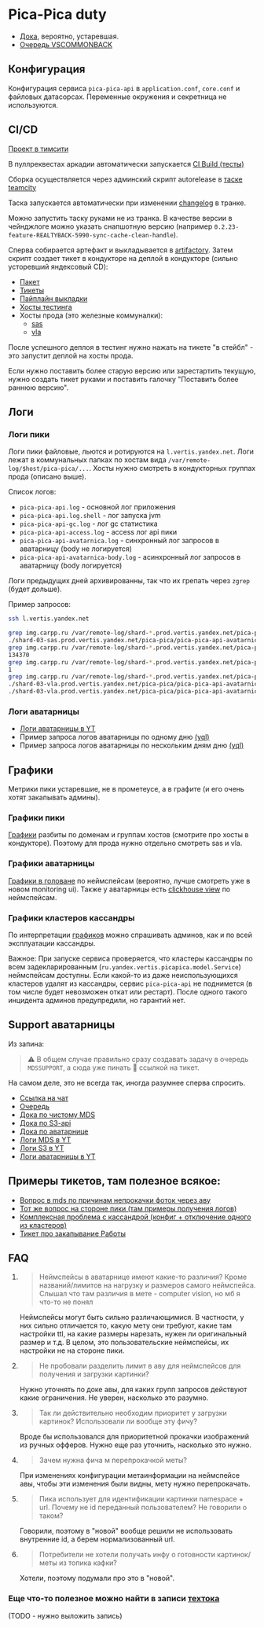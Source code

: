 Pica-Pica duty
=================

- [Дока](https://wiki.yandex-team.ru/vertis/pica-pica/), вероятно, устаревшая.
- [Очередь VSCOMMONBACK](https://st.yandex-team.ru/VSCOMMONBACK)

## Конфигурация
Конфигурация сервиса `pica-pica-api` в `application.conf`, `core.conf` и файловых датасорсах.
Переменные окружения и секретница не используются.

## CI/CD
[Проект в тимсити](https://t.vertis.yandex-team.ru/project/VertisPicaPica?projectTab=overview&mode=builds)

В пуллреквестах аркадии автоматически запускается [CI Build (тесты)](https://t.vertis.yandex-team.ru/buildConfiguration/VertisPicaPica_ArcadiaCiBuild?mode=builds)

Сборка осуществляется через админский скрипт autorelease в [таске teamcity](https://t.vertis.yandex-team.ru/buildConfiguration/VertisPicaPica_ArcadiaPicaPicaApiRelease?mode=builds)

Таска запускается автоматически при изменении [changelog](./pica-pica-api/debian/changelog) в транке.

Можно запустить таску руками не из транка. В качестве версии в чейнджлоге можно указать снапшотную версию (например `0.2.23-feature-REALTYBACK-5990-sync-cache-clean-handle`).

Сперва собирается артефакт и выкладывается в [artifactory](https://artifactory.yandex.net/).
Затем скрипт создает тикет в кондукторе на деплой в кондукторе (сильно усторевший яндексовый CD):
- [Пакет](https://c.yandex-team.ru/packages/yandex-vertis-pica-pica-api)
- [Тикеты](https://c.yandex-team.ru/packages/yandex-vertis-pica-pica-api/tickets)
- [Пайплайн выкладки](https://c.yandex-team.ru/packages/yandex-vertis-pica-pica-api/deploy_list)
- [Хосты тестинга](https://c.yandex-team.ru/groups/vertis_vtest_realty_pica)
- Хосты прода (это железные коммуналки):
  - [sas](https://c.yandex-team.ru/groups/vertis_prod_shard)
  - [vla](https://c.yandex-team.ru/groups/vertis_vprod_shard)

После успешного деплоя в тестинг нужно нажать на тикете "в стейбл" - это запустит деплой на хосты прода.

Если нужно поставить более старую версию или зарестартить текущую,
нужно создать тикет руками и поставить галочку "Поставить более раннюю версию".

## Логи

### Логи пики
Логи пики файловые, льются и ротируются на `l.vertis.yandex.net`.
Логи лежат в коммунальных папках по хостам вида `/var/remote-log/$host/pica-pica/...`.
Хосты нужно смотреть в кондукторных группах прода (описано выше).


Список логов:
- `pica-pica-api.log` - основной лог приложения
- `pica-pica-api.log.shell` - лог запуска jvm
- `pica-pica-api-gc.log` - лог gc статистика
- `pica-pica-api-access.log` - access лог api пики
- `pica-pica-api-avatarnica.log` - синхронный лог запросов в аватарницу (body не логируется)
- `pica-pica-api-avatarnica-body.log` - асинхронный лог запросов в аватарницу (body логируется)


Логи предыдущих дней архивированны, так что их грепать через `zgrep` (будет дольше).

Пример запросов:

```bash
ssh l.vertis.yandex.net
```

```bash
grep img.carpp.ru /var/remote-log/shard-*.prod.vertis.yandex.net/pica-pica/pica-pica-api-avatarnica.log | grep -v 434
./shard-03-sas.prod.vertis.yandex.net/pica-pica/pica-pica-api-avatarnica.log:[2021-12-09 20:06:55,957] zDLP3XXskBQ GET http://avatars-int.mds.yandex.net:13000/put-autoparts-feed/vrkfjqg2apn1tj.1985122010?url=https://img.carpp.ru/a_images/300172/68_1228452946877233.jpg&expire=15552000s [] [] 15 502
grep img.carpp.ru /var/remote-log/shard-*.prod.vertis.yandex.net/pica-pica/pica-pica-api-avatarnica.log | grep 434 | wc -l
134370
grep img.carpp.ru /var/remote-log/shard-*.prod.vertis.yandex.net/pica-pica/pica-pica-api-avatarnica.log | grep -v 434 | wc -l
1
grep img.carpp.ru /var/remote-log/shard-*.prod.vertis.yandex.net/pica-pica/pica-pica-api-avatarnica.log | grep 434 | tail
./shard-03-vla.prod.vertis.yandex.net/pica-pica/pica-pica-api-avatarnica.log:[2021-12-09 20:02:05,004] HGbywXQF8q0 GET http://avatars-int.mds.yandex.net:13000/put-autoparts-feed/vrnqkg1q0gieej.947986818?url=https://img.carpp.ru/a_images/299977/56_1119778465668074.jpg&expire=15552000s [] [] 71 434
./shard-03-vla.prod.vertis.yandex.net/pica-pica/pica-pica-api-avatarnica.log:[2021-12-09 20:02:05,538] 5KWRlK7gDDY GET http://avatars-int.mds.yandex.net:13000/put-autoparts-feed/vrnqkgagnes2lv.646924452?url=https://img.carpp.ru/a_images/299977/64_855110106496104.jpg&expire=15552000s [] [] 94 434
```

### Логи аватарницы
- [Логи аватарницы в YT](https://yt.yandex-team.ru/hahn/navigation?path=//home/logfeller/logs/avatars-mds-access-log)
- Пример запроса логов аватарницы по одному дню [(yql)](https://yql.yandex-team.ru/Operations/YbJoUpfFt-1ZIR6-GoEX-l_bXMhQZtuOuBQV0hikrLs=)
- Пример запроса логов аватарницы по нескольким дням дню [(yql)](https://yql.yandex-team.ru/Operations/YbJpYi3DcHav8dkCg_hoX79l5UsrTC2LWn_7riWiF9g=)

## Графики
Метрики пики устаревшие, не в прометеусе, а в графите (и его очень хотят закапывать админы).

### Графики пики
[Графики](https://grafana.vertis.yandex-team.ru/d/wiCSkN7ik/pica-pica) разбиты по доменам и группам хостов (смотрите про хосты в кондукторе).
Поэтому для прода нужно отдельно смотреть sas и vla.

### Графики аватарницы
[Графики в головане](https://yasm.yandex-team.ru/template/panel/avatars_mds/ns=realty/?range=2592000000) по неймспейсам (вероятно, лучше смотреть уже в новом monitoring ui).
Также у аватарницы есть [clickhouse view](https://avatars.chv.yandex-team.ru/projects/autoru-vos/projectDashboard?period=6hour) по неймспейсам.

### Графики кластеров кассандры
По интерпретации [графиков](https://grafana.vertis.yandex-team.ru/d/000000192/cassandra-clusters) можно спрашивать админов,
как и по всей эксплуатации кассандры.

Важное:
При запуске сервиса проверяется,
что кластеры кассандры по всем задекларированным (`ru.yandex.vertis.picapica.model.Service`) неймспейсам доступны.
Если какой-то из даже неиспользующихся кластеров удалят из кассандры,
сервис `pica-pica-api` не поднимется (в том числе будет невозможен откат или рестарт).
После одного такого инцидента админов предупредили, но гарантий нет.

## Support аватарницы
Из запина:
> ⚠️ В общем случае правильно сразу создавать задачу в очередь `MDSSUPPORT`, а сюда уже пинать 👞 ссылкой на тикет.

На самом деле, это не всегда так, иногда разумнее сперва спросить.

- [Ссылка на чат](https://t.me/joinchat/QNEQN5V5Id4A_gOC)
- [Очередь](https://st.yandex-team.ru/createTicket?queue=MDSSUPPORT)
- [Дока по чистому MDS](https://wiki.yandex-team.ru/mds/)
- [Дока по S3-api](https://wiki.yandex-team.ru/mds/s3-api/)
- [Дока по аватарнице](https://wiki.yandex-team.ru/mds/avatars/)
- [Логи MDS в YT](https://yt.yandex-team.ru/hahn/navigation?path=//logs/mds-access-log)
- [Логи S3 в YT](https://yt.yandex-team.ru/hahn/navigation?path=//logs/s3-access-log)
- [Логи аватарницы в YT](https://yt.yandex-team.ru/hahn/navigation?path=//home/logfeller/logs/avatars-mds-access-log)


## Примеры тикетов, там полезное всякое:
- [Вопрос в mds по причинам непрокачки фоток через аву](https://st.yandex-team.ru/MDSSUPPORT-1907)
- [Тот же вопрос на стороне пики (там примеры получения логов)](https://st.yandex-team.ru/VSCOMMONBACK-58)
- [Комплексная проблема с кассандрой (конфиг + отключение одного из кластеров)](https://st.yandex-team.ru/VASUP-3469)
- [Тикет про закапывание Работы](https://st.yandex-team.ru/VSCOMMONBACK-64)

## FAQ
1. > Неймспейсы в аватарнице имеют какие-то различия? Кроме названий/лимитов на нагрузку и размеров самого неймспейса.
   > Слышал что там различия в мете - computer vision, но мб я что-то не понял

    Неймспейсы могут быть сильно различающимися. В частности, у них сильно отличается то, какую мету они требуют,
    какие там настройки ttl, на какие размеры нарезать, нужен ли оригинальный размер и т.д.
    В целом, это пользовательские неймспейсы, их настройки не на стороне пики.

4. > Не пробовали разделить лимит в аву для неймспейсов для получения и загрузки картинки?

    Нужно уточнять по доке авы, для каких групп запросов действуют какие ограничения. Не уверен, насколько это разумно.


3. > Так ли действительно необходим приоритет у загрузки картинок? Использовали ли вообще эту фичу?

    Вроде бы использовался для приоритетной прокачки изображений из ручных офферов.
    Нужно еще раз уточнить, насколько это нужно.

4. > Зачем нужна фича м перепрокачкой меты?

    При изменениях конфигурации метаинформации на неймспейсе авы, чтобы эти изменения были видны, мету нужно перепрокачать.

5. > Пика использует для идентификации картинки namespace + url. Почему не id переданный пользователем? Не говорили о таком?

    Говорили, поэтому в "новой" вообще решили не использовать внутренние id, а берем нормализованный url.

6. > Потребители не хотели получать инфу о готовности картинок/меты из топика кафки?

    Хотели, поэтому подумали про это в "новой".


### Еще что-то полезное можно найти в записи [техтока](https://wiki.yandex-team.ru/vertis/etc/tech-talks/)
(TODO - нужно выложить запись)
